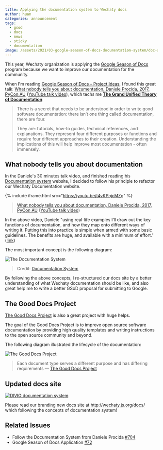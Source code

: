 ```yaml
---
title: Applying the documentation system to Wechaty docs
author: huan
categories: announcement
tags:
  - gsod
  - docs
  - news
  - sticky
  - documentation
image: /assets/2021/03-google-season-of-docs-documentation-system/doc-sys-overview.png
---
```


This year, Wechaty organization is applying the [Google Season of Docs](https://developers.google.com/season-of-docs) program because we want to improve our documentation for the community.

When I'm reading [Google Season of Docs - Project Ideas](https://developers.google.com/season-of-docs/docs/project-ideas), I found this great talk: [What nobody tells you about documentation, Daniele Procida, 2017, PyCon AU](https://2017.pycon-au.org/schedule/presentation/15/) ([YouTube talk video](https://youtu.be/t4vKPhjcMZg)), which techs me **[The Grand Unified Theory of Documentation](https://documentation.divio.com/)**:

> There is a secret that needs to be understood
  in order to write good software documentation:
  there isn’t one thing called documentation, there are four.
>
> They are: tutorials, how-to guides, technical references, and explanations.
  They represent four different purposes or functions and
  require four different approaches to their creation.
  Understanding the implications of this will
  help improve most documentation - often immensely.

## What nobody tells you about documentation

In the Daniele's 30 minutes talk video, and finished reading his [Documentation system](https://documentation.divio.com/) website, I decided to follow his principle to refactor our Wechaty Documentation website.

{% include iframe.html src="https://youtu.be/t4vKPhjcMZg" %}

> [What nobody tells you about documentation, Daniele Procida, 2017, PyCon AU](https://2017.pycon-au.org/schedule/presentation/15/) ([YouTube talk video](https://youtu.be/t4vKPhjcMZg))

In the above video, Daniele "using real-life examples I'll draw out the key functions of documentation, and how they map onto different ways of writing it. Putting this into practice is simple when armed with some basic guidelines. The benefits are huge, and available with a minimum of effort." ([link](https://2017.pycon-au.org/schedule/presentation/15/))

The most important concept is the following diagram:

![The Documentation System](/assets/2021/03-google-season-of-docs-documentation-system/doc-sys-overview.png)

> Credit: [Documentation System](https://documentation.divio.com/)

By following the above concepts, I re-structured our docs site by a better understanding of what Wechaty documentation should be like, and also great help me to write a better GSoD proposal for submitting to Google.

## The Good Docs Project

[The Good Docs Project](https://thegooddocsproject.dev) is also a great project with huge helps.

The goal of the Good Docs Project is to improve open source software documentation by providing high quality templates and writing instructions to the open source community and beyond.

The following diagram illustrated the lifecycle of the documentation:

![The Good Docs Project](/assets/2021/03-google-season-of-docs-documentation-system/doctypes.png)

> Each document type serves a different purpose and has differing requirements
  &mdash; [The Good Docs Project](https://thegooddocsproject.dev)

## Updated docs site

[![DIVIO documentation system](https://img.shields.io/badge/DIVIO-Documentation%20System-blue)](https://documentation.divio.com/)

Please read our branding new docs site at <http://wechaty.js.org/docs/> which following the concepts of documentation system!

## Related Issues

- Follow the Documentation System from Daniele Procida [#704](https://github.com/wechaty/wechaty.js.org/issues/704)
- Google Season of Docs Application [#72](https://github.com/wechaty/summer-of-wechaty/issues/72)
